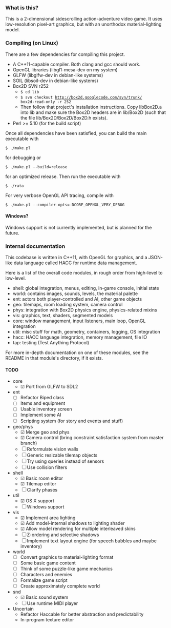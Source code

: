 ### What is this?

This is a 2-dimensional sidescrolling action-adventure video game.  It uses
low-resolution pixel-art graphics, but with an unorthodox material-lighting
model.

### Compiling (on Linux)

There are a few dependencies for compiling this project.
 - A C++11-capable compiler.  Both clang and gcc should work.
 - OpenGL libraries (libgl1-mesa-dev on my system)
 - GLFW (libglfw-dev in debian-like systems)
 - SOIL (libsoil-dev in debian-like systems)
 - Box2D SVN r252
    - <code>$ cd lib</code>
    - <code>$ svn checkout http://box2d.googlecode.com/svn/trunk/ box2d-read-only -r 252</code>
    - Then follow that project's installation instructions.  Copy libBox2D.a
       into lib and make sure the Box2D headers are in lib/Box2D (such that the
       file lib/Box2D/Box2D/Box2D.h exists).
 - Perl >= 5.10 (for the build script)

Once all dependencies have been satisfied, you can build the main executable with

    $ ./make.pl

for debugging or

    $ ./make.pl --build=release

for an optimized release.  Then run the executable with

    $ ./rata


For very verbose OpenGL API tracing, compile with

    $ ./make.pl --compiler-opts=-DCORE_OPENGL_VERY_DEBUG

#### Windows?

Windows support is not currently implemented, but is planned for the future.

### Internal documentation

This codebase is written in C++11, with OpenGL for graphics, and a JSON-like
data language called HACC for runtime data management.

Here is a list of the overall code modules, in rough order from high-level
to low-level.
 - shell: global integration, menus, editing, in-game console, initial state
 - world: contains images, sounds, levels, the material palette
 - ent: actors both player-controlled and AI, other game objects
 - geo: tilemaps, room loading system, camera control
 - phys: integration with Box2D physics engine, physics-related mixins
 - vis: graphics, text, shaders, segmented models
 - core: window management, input listeners, main loop, OpenGL integration
 - util: misc stuff for math, geometry, containers, logging, OS integration
 - hacc: HACC language integration, memory management, file IO
 - tap: testing (Test Anything Protocol)

For more in-depth documentation on one of these modules, see the README in
that module's directory, if it exists.

#### TODO

 - core
     - ☑ Port from GLFW to SDL2
 - ent
     - ☐ Refactor Biped class
     - ☐ Items and equipment
     - ☐ Usable inventory screen
     - ☐ Implement some AI
     - ☐ Scripting system (for story and events and stuff)
 - geo/phys
     - ☑ Merge geo and phys
     - ☑ Camera control (bring constraint satisfaction system from master branch)
     - ☐ Reformulate vision walls
     - ☐ Generic resizable tilemap objects
     - ☐ Try using queries instead of sensors
     - ☐ Use collision filters
 - shell
     - ☑ Basic room editor
     - ☑ Tilemap editor
     - ☐ Clarify phases
 - util
     - ☑ OS X support
     - ☐ Windows support
 - vis
     - ☑ Implement area lighting
     - ☑ Add model-internal shadows to lighting shader
     - ☑ Allow model rendering for multiple interleaved skins
     - ☐ Z-ordering and selective shadows
     - ☐ Implement text layout engine (for speech bubbles and maybe inventory)
 - world
     - ☐ Convert graphics to material-lighting format
     - ☐ Some basic game content
     - ☐ Think of some puzzle-like game mechanics
     - ☐ Characters and enemies
     - ☐ Formalize game script
     - ☐ Create approximately complete world
 - snd
     - ☑ Basic sound system
     - ☐ Use runtime MIDI player
 - Uncertain
     - Refactor Haccable for better abstraction and predictability
     - In-program texture editor

